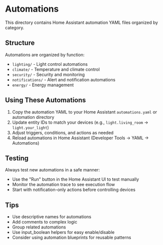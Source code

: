 # Automations

This directory contains Home Assistant automation YAML files organized by category.

## Structure

Automations are organized by function:
- `lighting/` - Light control automations
- `climate/` - Temperature and climate control
- `security/` - Security and monitoring
- `notifications/` - Alert and notification automations
- `energy/` - Energy management

## Using These Automations

1. Copy the automation YAML to your Home Assistant `automations.yaml` or automation directory
2. Update entity IDs to match your devices (e.g., `light.living_room` → `light.your_light`)
3. Adjust triggers, conditions, and actions as needed
4. Reload automations in Home Assistant (Developer Tools → YAML → Automations)

## Testing

Always test new automations in a safe manner:
- Use the "Run" button in the Home Assistant UI to test manually
- Monitor the automation trace to see execution flow
- Start with notification-only actions before controlling devices

## Tips

- Use descriptive names for automations
- Add comments to complex logic
- Group related automations
- Use input_boolean helpers for easy enable/disable
- Consider using automation blueprints for reusable patterns
